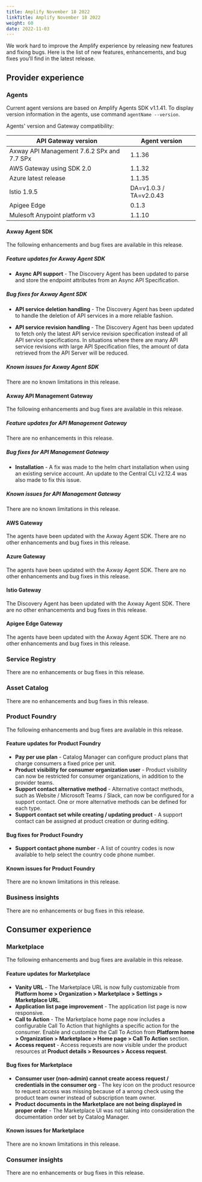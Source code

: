 ```yaml
---
title: Amplify November 18 2022
linkTitle: Amplify November 18 2022
weight: 60
date: 2022-11-03
---
```

We work hard to improve the Amplify experience by releasing new features and fixing bugs. Here is the list of new features, enhancements, and bug fixes you’ll find in the latest release.

## Provider experience

### Agents

Current agent versions are based on Amplify Agents SDK v1.1.41. To display version information in the agents, use command `agentName --version`.

Agents' version and Gateway compatibility:

| API Gateway version                        | Agent version        |
|--------------------------------------------|----------------------|
| Axway API Management 7.6.2 SPx and 7.7 SPx | 1.1.36               |
| AWS Gateway using SDK 2.0                  | 1.1.32               |
| Azure latest release                       | 1.1.35               |
| Istio 1.9.5                                | DA=v1.0.3 / TA=v2.0.43 |
| Apigee Edge                                | 0.1.3                |
| Mulesoft Anypoint platform v3              | 1.1.10               |

#### Axway Agent SDK

The following enhancements and bug fixes are available in this release.

##### Feature updates for Axway Agent SDK

* **Async API support** - The Discovery Agent has been updated to parse and store the endpoint attributes from an Async API Specification.

##### Bug fixes for Axway Agent SDK

* **API service deletion handling** - The Discovery Agent has been updated to handle the deletion of API services in a more reliable fashion.

* **API service revision handling** - The Discovery Agent has been updated to fetch only the latest API service revision specification instead of all API service specifications. In situations where there are many API service revisions with large API Specification files, the amount of data retrieved from the API Server will be reduced.

##### Known issues for Axway Agent SDK

There are no known limitations in this release.

#### Axway API Management Gateway

The following enhancements and bug fixes are available in this release.

##### Feature updates for API Management Gateway

There are no enhancements in this release.

##### Bug fixes for API Management Gateway

* **Installation** - A fix was made to the helm chart installation when using an existing service account. An update to the Central CLI v2.12.4 was also made to fix this issue.

##### Known issues for API Management Gateway

There are no known limitations in this release.

#### AWS Gateway

The agents have been updated with the Axway Agent SDK. There are no other enhancements and bug fixes in this release.

#### Azure Gateway

The agents have been updated with the Axway Agent SDK. There are no other enhancements and bug fixes in this release.

#### Istio Gateway

The Discovery Agent has been updated with the Axway Agent SDK. There are no other enhancements and bug fixes in this release.

#### Apigee Edge Gateway

The agents have been updated with the Axway Agent SDK. There are no other enhancements and bug fixes in this release.

### Service Registry

There are no enhancements or bug fixes in this release.

### Asset Catalog

There are no enhancements and bug fixes in this release.

### Product Foundry

The following enhancements and bug fixes are available in this release.

#### Feature updates for Product Foundry

* **Pay per use plan** - Catalog Manager can configure product plans that charge consumers a fixed price per unit.
* **Product visibility for consumer organization user** - Product visibility can now be restricted for consumer organizations, in addition to the provider teams.
* **Support contact alternative method** - Alternative contact methods, such as Website / Microsoft Teams / Slack, can now be configured for a support contact. One or more alternative methods can be defined for each type.
* **Support contact set while creating / updating product** - A support contact can be assigned at product creation or during editing.

#### Bug fixes for Product Foundry

* **Support contact phone number** - A list of country codes is now available to help select the country code phone number.

#### Known issues for Product Foundry

There are no known limitations in this release.

### Business insights

There are no enhancements or bug fixes in this release.

## Consumer experience

### Marketplace

The following enhancements and bug fixes are available in this release.

#### Feature updates for Marketplace

* **Vanity URL** - The Marketplace URL is now fully customizable from **Platform home > Organization > Marketplace > Settings > Marketplace URL**.
* **Application list page improvement** - The application list page is now responsive.
* **Call to Action** - The Marketplace home page now includes a configurable Call To Action that highlights a specific action for the consumer. Enable and customize the Call To Action from **Platform home > Organization > Marketplace > Home page > Call To Action** section.
* **Access request** - Access requests are now visible under the product resources at **Product details > Resources > Access request**.

#### Bug fixes for Marketplace

* **Consumer user (non-admin) cannot create access request / credentials in the consumer org** - The key icon on the product resource to request access was missing because of a wrong check using the product team owner instead of subscription team owner.
* **Product documents in the Marketplace are not being displayed in proper order** - The Marketplace UI was not taking into consideration the documentation order set by Catalog Manager.

#### Known issues for Marketplace

There are no known limitations in this release.

### Consumer insights

There are no enhancements or bug fixes in this release.
